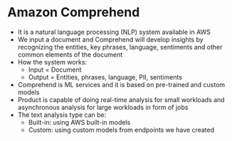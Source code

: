 # Amazon Comprehend

- It is a natural language processing (NLP) system available in AWS
- We input a document and Comprehend will develop insights by recognizing the entities, key phrases, language, sentiments and other common elements of the document
- How the system works:
    - Input = Document
    - Output = Entities, phrases, language, PII, sentiments
- Comprehend is ML services and it is based on pre-trained and custom models
- Product is capable of doing real-time analysis for small workloads and asynchronous analysis for large workloads in form of jobs
- The text analysis type can be:
    - Built-in: using AWS built-in models
    - Custom: using custom models from endpoints we have created
